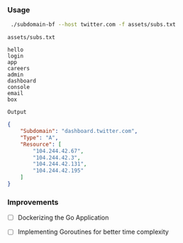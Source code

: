 ### Usage
```bash
 ./subdomain-bf --host twitter.com -f assets/subs.txt 
```

```
assets/subs.txt

hello
login
app
careers
admin
dashboard
console
email
box
```

`Output`
```json
{
    "Subdomain": "dashboard.twitter.com",
    "Type": "A",
    "Resource": [
        "104.244.42.67",
        "104.244.42.3",
        "104.244.42.131",
        "104.244.42.195"
    ]
}
```


### Improvements
- [ ] Dockerizing the Go Application
- [ ] Implementing Goroutines for better time complexity

